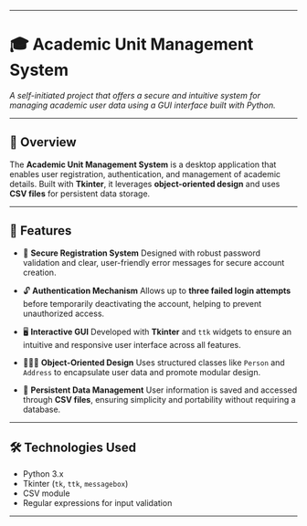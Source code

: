 
---

# 🎓 Academic Unit Management System

*A self-initiated project that offers a secure and intuitive system for managing academic user data using a GUI interface built with Python.*

---

## 🚀 Overview

The **Academic Unit Management System** is a desktop application that enables user registration, authentication, and management of academic details. Built with **Tkinter**, it leverages **object-oriented design** and uses **CSV files** for persistent data storage.

---

## 🧩 Features

* 🔐 **Secure Registration System**
  Designed with robust password validation and clear, user-friendly error messages for secure account creation.

* 🔓 **Authentication Mechanism**
  Allows up to **three failed login attempts** before temporarily deactivating the account, helping to prevent unauthorized access.

* 🖥️ **Interactive GUI**
  Developed with **Tkinter** and `ttk` widgets to ensure an intuitive and responsive user interface across all features.

* 👨‍👩‍👧 **Object-Oriented Design**
  Uses structured classes like `Person` and `Address` to encapsulate user data and promote modular design.

* 💾 **Persistent Data Management**
  User information is saved and accessed through **CSV files**, ensuring simplicity and portability without requiring a database.

---

## 🛠 Technologies Used

* Python 3.x
* Tkinter (`tk`, `ttk`, `messagebox`)
* CSV module
* Regular expressions for input validation

---

